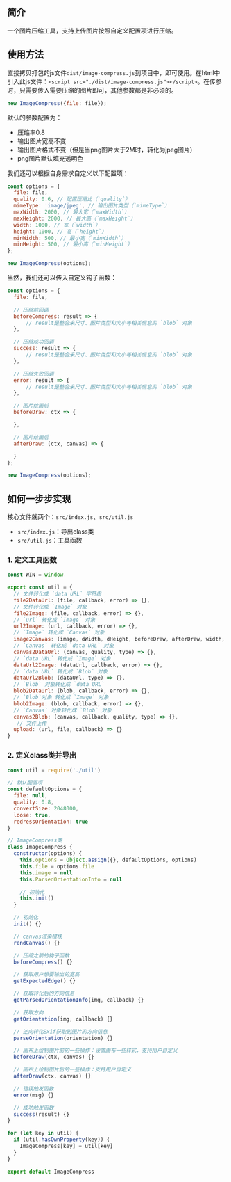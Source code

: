 ## 简介
一个图片压缩工具，支持上传图片按照自定义配置项进行压缩。

## 使用方法
直接拷贝打包的js文件`dist/image-compress.js`到项目中，即可使用。在html中引入此js文件：`<script src="./dist/image-compress.js"></script>`。在传参时，只需要传入需要压缩的图片即可，其他参数都是非必须的。

```js
new ImageCompress({file: file});
```

默认的参数配置为：

- 压缩率0.8
- 输出图片宽高不变
- 输出图片格式不变（但是当png图片大于2M时，转化为jpeg图片）
- png图片默认填充透明色

我们还可以根据自身需求自定义以下配置项：

```js
const options = {
  file: file,
  quality: 0.6, // 配置压缩比（`quality`）
  mimeType: 'image/jpeg', // 输出图片类型（`mimeType`）
  maxWidth: 2000, // 最大宽（`maxWidth`）
  maxHeight: 2000, // 最大高（`maxHeight`）
  width: 1000, // 宽（`width`）
  height: 1000, // 高（`height`）
  minWidth: 500, // 最小宽（`minWidth`）
  minHeight: 500, // 最小高（`minHeight`）
};

new ImageCompress(options);
```

当然，我们还可以传入自定义钩子函数：

```js
const options = {
  file: file,

  // 压缩前回调
  beforeCompress: result => {
      // result是整合来尺寸、图片类型和大小等相关信息的 `blob` 对象
  },

  // 压缩成功回调
  success: result => {
      // result是整合来尺寸、图片类型和大小等相关信息的 `blob` 对象
  },

  // 压缩失败回调
  error: result => {
      // result是整合来尺寸、图片类型和大小等相关信息的 `blob` 对象
  },

  // 图片绘画前
  beforeDraw: ctx => {

  },

  // 图片绘画后
  afterDraw: (ctx, canvas) => {

  }
};

new ImageCompress(options);
```

## 如何一步步实现

核心文件就两个：`src/index.js`、`src/util.js`

- `src/index.js`：导出class类
- `src/util.js`：工具函数

### 1. 定义工具函数
```js
const WIN = window

export const util = {
  // 文件转化成 `data URL` 字符串
  file2DataUrl: (file, callback, error) => {},
  // 文件转化成 `Image` 对象
  file2Image: (file, callback, error) => {},
  // `url` 转化成 `Image` 对象
  url2Image: (url, callback, error) => {},
  // `Image` 转化成 `Canvas` 对象
  image2Canvas: (image, dWidth, dHeight, beforeDraw, afterDraw, width, height) => {},
  // `Canvas` 转化成 `data URL` 对象
  canvas2DataUrl: (canvas, quality, type) => {},
  // `data URL` 转化成 `Image` 对象
  dataUrl2Image: (dataUrl, callback, error) => {},
  // `data URL` 转化成 `Blob` 对象
  dataUrl2Blob: (dataUrl, type) => {},
  // `Blob` 对象转化成 `data URL`
  blob2DataUrl: (blob, callback, error) => {},
  // `Blob`对象 转化成 `Image` 对象
  blob2Image: (blob, callback, error) => {},
  // `Canvas` 对象转化成 `Blob` 对象
  canvas2Blob: (canvas, callback, quality, type) => {},
   // 文件上传
  upload: (url, file, callback) => {}
}
```
### 2. 定义class类并导出

```js
const util = require('./util')

// 默认配置项
const defaultOptions = {
  file: null,
  quality: 0.8,
  convertSize: 2048000,
  loose: true,
  redressOrientation: true
}

// ImageCompress类
class ImageCompress {
  constructor(options) {
    this.options = Object.assign({}, defaultOptions, options)
    this.file = options.file
    this.image = null
    this.ParsedOrientationInfo = null

    // 初始化
    this.init()
  }

  // 初始化
  init() {}

  // canvas渲染模块
  rendCanvas() {}

  // 压缩之前的钩子函数
  beforeCompress() {}

  // 获取用户想要输出的宽高
  getExpectedEdge() {}

  // 获取转化后的方向信息
  getParsedOrientationInfo(img, callback) {}

  // 获取方向
  getOrientation(img, callback) {}

  // 逆向转化Exif获取到图片的方向信息
  parseOrientation(orientation) {}

  // 画布上绘制图片前的一些操作：设置画布一些样式，支持用户自定义
  beforeDraw(ctx, canvas) {}

  // 画布上绘制图片后的一些操作：支持用户自定义
  afterDraw(ctx, canvas) {}

  // 错误触发函数
  error(msg) {}

  // 成功触发函数
  success(result) {}
}

for (let key in util) {
  if (util.hasOwnProperty(key)) {
    ImageCompress[key] = util[key]
  }
}

export default ImageCompress
```
